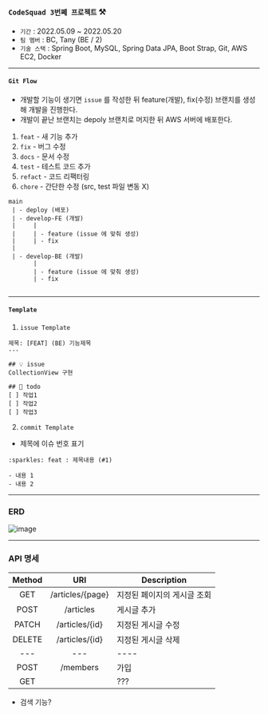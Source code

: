 ### `CodeSquad 3번쩨 프로젝트` ⚒
#### 
- `기간` : 2022.05.09 ~ 2022.05.20
- `팀 멤버` : BC, Tany (BE / 2)
- `기술 스택` : Spring Boot, MySQL, Spring Data JPA, Boot Strap, Git, AWS EC2, Docker
---

#### `Git Flow`
- 개발할 기능이 생기면 `issue` 를 작성한 뒤 feature(개발), fix(수정) 브랜치를 생성해 개발을 진행한다.
- 개발이 끝난 브랜치는 depoly 브랜치로 머지한 뒤 AWS 서버에 배포한다.
1. `feat` - 새 기능 추가
2. `fix` - 버그 수정
3. `docs` - 문서 수정
4. `test` - 테스트 코드 추가
5. `refact` - 코드 리팩터링
6. `chore` - 간단한 수정 (src, test 파일 변동 X)

``` text
main
 | - deploy (배포)
 | - develop-FE (개발)
 |     |
 |     | - feature (issue 에 맞춰 생성)
 |     | - fix
 |
 | - develop-BE (개발)
       |
       | - feature (issue 에 맞춰 생성)
       | - fix
      
```
---
#### `Template`
1. `issue Template`
```text
제목: [FEAT] (BE) 기능제목
---

## 💡 issue
CollectionView 구현

## 📝 todo
[ ] 작업1
[ ] 작업2
[ ] 작업3
```


2. `commit Template`
- 제목에 이슈 번호 표기
```text
:sparkles: feat : 제목내용 (#1)

- 내용 1
- 내용 2
```

--- 

### ERD

![image](https://user-images.githubusercontent.com/92678400/167776725-8c85b43f-df0c-494c-8bf4-c0fd1bfc6e31.png)

---
### API 명세

| Method |       URI       | Description                 |
|:------:|:---------------:|-----------------------------|
| GET    | /articles/{page} | 지정된 페이지의 게시글 조회 |
| POST   |    /articles    | 게시글 추가                 |
| PATCH  | /articles/{id}  | 지정된 게시글 수정          |
| DELETE | /articles/{id}  | 지정된 게시글 삭제          |
|   ---  |       ---       |             ----            |
| POST   |    /members     | 가입                        |
| GET    |                 | ???                         |

* 검색 기능?

